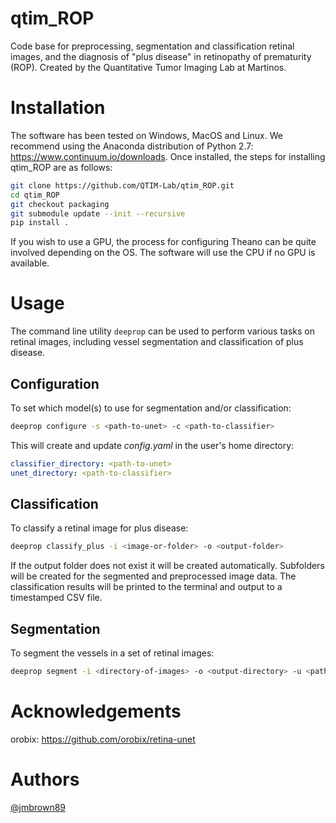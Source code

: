 # qtim_ROP
Code base for preprocessing, segmentation and classification retinal images, and the diagnosis of "plus disease" in retinopathy of prematurity (ROP).
Created by the Quantitative Tumor Imaging Lab at Martinos.

# Installation

The software has been tested on Windows, MacOS and Linux.
We recommend using the Anaconda distribution of Python 2.7: https://www.continuum.io/downloads. 
Once installed, the steps for installing qtim_ROP are as follows:
```bash
git clone https://github.com/QTIM-Lab/qtim_ROP.git
cd qtim_ROP
git checkout packaging
git submodule update --init --recursive
pip install .
```

If you wish to use a GPU, the process for configuring Theano can
be quite involved depending on the OS. The software will use the 
CPU if no GPU is available.

# Usage
The command line utility `deeprop` can be used to perform various tasks on
retinal images, including vessel segmentation and classification of plus disease.

## Configuration

To set which model(s) to use for segmentation and/or classification:

```bash
deeprop configure -s <path-to-unet> -c <path-to-classifier>
```
This will create and update *config.yaml* in the user's home directory:

```yaml
classifier_directory: <path-to-unet>
unet_directory: <path-to-classifier>
```

## Classification

To classify a retinal image for plus disease:

```bash
deeprop classify_plus -i <image-or-folder> -o <output-folder>
```

If the output folder does not exist it will be created automatically. Subfolders
will be created for the segmented and preprocessed image data. The classification
results will be printed to the terminal and output to a timestamped CSV file.

## Segmentation

To segment the vessels in a set of retinal images:

```bash
deeprop segment -i <directory-of-images> -o <output-directory> -u <path-to-unet>
```

# Acknowledgements
orobix: https://github.com/orobix/retina-unet

# Authors
[@jmbrown89](https://github.com/jmbrown89)